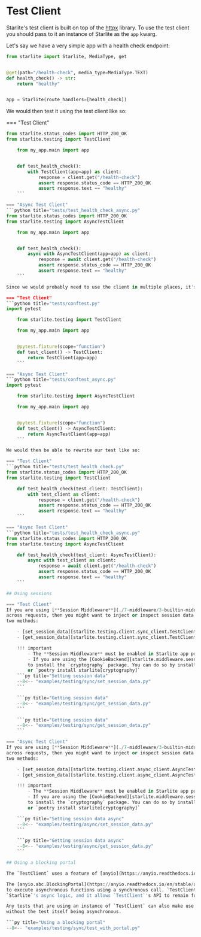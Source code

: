 # Test Client

Starlite's test client is built on top of
the [httpx](https://github.com/encode/httpx) library. To use the test client you should pass to it an
instance of Starlite as the `app` kwarg.

Let's say we have a very simple app with a health check endpoint:

```python title="my_app/main.py"
from starlite import Starlite, MediaType, get


@get(path="/health-check", media_type=MediaType.TEXT)
def health_check() -> str:
    return "healthy"


app = Starlite(route_handlers=[health_check])
```

We would then test it using the test client like so:

=== "Test Client"
```python title="tests/test_health_check.py"
from starlite.status_codes import HTTP_200_OK
from starlite.testing import TestClient

    from my_app.main import app


    def test_health_check():
        with TestClient(app=app) as client:
            response = client.get("/health-check")
            assert response.status_code == HTTP_200_OK
            assert response.text == "healthy"
    ```

=== "Async Test Client"
```python title="tests/test_health_check_async.py"
from starlite.status_codes import HTTP_200_OK
from starlite.testing import AsyncTestClient

    from my_app.main import app


    def test_health_check():
        async with AsyncTestClient(app=app) as client:
            response = await client.get("/health-check")
            assert response.status_code == HTTP_200_OK
            assert response.text == "healthy"
    ```

Since we would probably need to use the client in multiple places, it's better to make it into a pytest fixture:

=== "Test Client"
```python title="tests/conftest.py"
import pytest

    from starlite.testing import TestClient

    from my_app.main import app


    @pytest.fixture(scope="function")
    def test_client() -> TestClient:
        return TestClient(app=app)
    ```

=== "Async Test Client"
```python title="tests/conftest_async.py"
import pytest

    from starlite.testing import AsyncTestClient

    from my_app.main import app


    @pytest.fixture(scope="function")
    def test_client() -> AsyncTestClient:
        return AsyncTestClient(app=app)
    ```

We would then be able to rewrite our test like so:

=== "Test Client"
```python title="tests/test_health_check.py"
from starlite.status_codes import HTTP_200_OK
from starlite.testing import TestClient

    def test_health_check(test_client: TestClient):
        with test_client as client:
            response = client.get("/health-check")
            assert response.status_code == HTTP_200_OK
            assert response.text == "healthy"
    ```

=== "Async Test Client"
```python title="tests/test_health_check_async.py"
from starlite.status_codes import HTTP_200_OK
from starlite.testing import AsyncTestClient

    def test_health_check(test_client: AsyncTestClient):
        async with test_client as client:
            response = await client.get("/health-check")
            assert response.status_code == HTTP_200_OK
            assert response.text == "healthy"
    ```

## Using sessions

=== "Test Client"
If you are using [**Session Middleware**](./7-middleware/3-builtin-middlewares/5-session-middleware/) for session persistence
across requests, then you might want to inject or inspect session data outside a request. For this, `TestClient` provides
two methods:

    - [set_session_data][starlite.testing.client.sync_client.TestClient.set_session_data]
    - [get_session_data][starlite.testing.client.sync_client.TestClient.get_session_data]

    !!! important
        - The **Session Middleware** must be enabled in Starlite app provided to the TestClient to use sessions.
        - If you are using the [CookieBackend][starlite.middleware.session.cookie_backend.CookieBackend] you need
        to install the `cryptography` package. You can do so by installing starlite with e.g. `pip install starlite[cryptography]`
        or `poetry install starlite[cryptography]`
    ```py title="Setting session data"
    --8<-- "examples/testing/sync/set_session_data.py"
    ```

    ```py title="Getting session data"
    --8<-- "examples/testing/sync/get_session_data.py"
    ```

    ```py title="Getting session data"
    --8<-- "examples/testing/sync/get_session_data.py"
    ```

=== "Async Test Client"
If you are using [**Session Middleware**](./7-middleware/3-builtin-middlewares/5-session-middleware/) for session persistence
across requests, then you might want to inject or inspect session data outside a request. For this, `AsyncTestClient` provides
two methods:

    - [set_session_data][starlite.testing.client.async_client.AsyncTestClient.set_session_data]
    - [get_session_data][starlite.testing.client.async_client.AsyncTestClient.get_session_data]

    !!! important
        - The **Session Middleware** must be enabled in Starlite app provided to the AsyncTestClient to use sessions.
        - If you are using the [CookieBackend][starlite.middleware.session.cookie_backend.CookieBackend] you need
        to install the `cryptography` package. You can do so by installing starlite with e.g. `pip install starlite[cryptography]`
        or `poetry install starlite[cryptography]`

    ```py title="Setting session data async"
    --8<-- "examples/testing/async/set_session_data.py"
    ```

    ```py title="Getting session data async"
    --8<-- "examples/testing/async/get_session_data.py"
    ```

## Using a blocking portal

The `TestClient` uses a feature of [anyio](https://anyio.readthedocs.io/en/stable/) called a **Blocking Portal**.

The [anyio.abc.BlockingPortal](https://anyio.readthedocs.io/en/stable/api.html#anyio.abc.BlockingPortal) allows `TestClient`
to execute asynchronous functions using a synchronous call. `TestClient` creates a blocking portal to manage
`Starlite`'s async logic, and it allows `TestClient`'s API to remain fully synchronous.

Any tests that are using an instance of `TestClient` can also make use of the blocking portal to execute asynchronous functions
without the test itself being asynchronous.

```py title="Using a blocking portal"
--8<-- "examples/testing/sync/test_with_portal.py"
```
